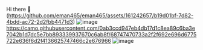  Hi there 👋(https://github.com/eman465/eman465/assets/161242657/b19d01bf-7d82-4bdd-ac72-2d2fbb4471d3)
                                                               ![image](https://github.com/eman465/eman465/assets/161242657/5b08b6e9-88fa-4366-b6bd-eeaa907be160)
https://camo.githubusercontent.com/0ab3ccd947eb4db17d1c8ea89c6ba3e7042b1d7dc5e7bb893339937670c6ab8f/68747470733a2f2f692e696d6775722e636f6d2f4136625747466c2e676966
![image](https://github.com/eman465/eman465/assets/161242657/6e2505ee-eae1-47a3-9c80-e5642b869b23)

<!--
**eman465/eman465** is a ✨ _special_ ✨ repository because its `README.md` (this file) appears on your GitHub profile.

Here are some ideas to get you started:
![image](https://github.com/eman465/eman465/assets/161242657/4f2cc010-c647-4f84-a8ac-d8b0e0fc3663)

- 🔭 I’m currently working on ...
- 🌱 I’m currently learning ...
- 👯 I’m looking to collaborate on ...
- 🤔 I’m looking for help with ...
- 💬 Ask me about ...
- 📫 How to reach me: ...
- 😄 Pronouns: ...
- ⚡ Fun fact: ...
-->
